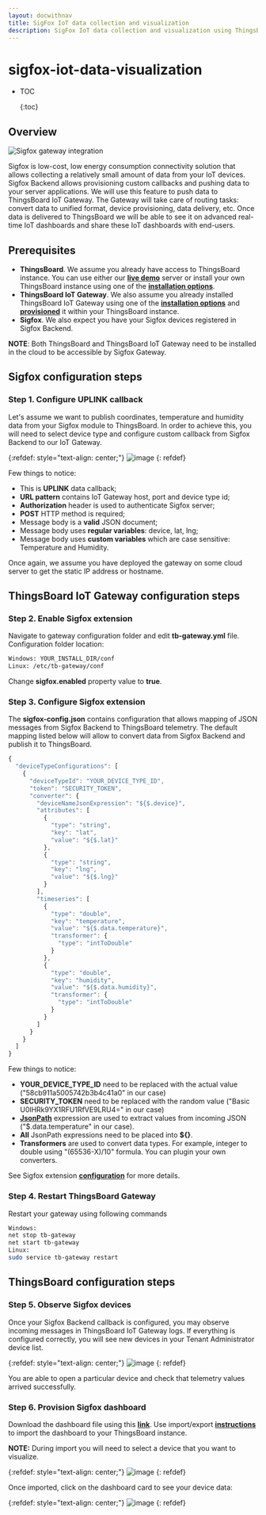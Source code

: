 ```yaml
---
layout: docwithnav
title: SigFox IoT data collection and visualization
description: SigFox IoT data collection and visualization using ThingsBoard IoT Gateway
---
```


# sigfox-iot-data-visualization

* TOC

  {:toc}

## Overview

![Sigfox gateway integration](../../.gitbook/assets/sigfox-gateway-integration.svg)

Sigfox is low-cost, low energy consumption connectivity solution that allows collecting a relatively small amount of data from your IoT devices. Sigfox Backend allows provisioning custom callbacks and pushing data to your server applications. We will use this feature to push data to ThingsBoard IoT Gateway. The Gateway will take care of routing tasks: convert data to unified format, device provisioning, data delivery, etc. Once data is delivered to ThingsBoard we will be able to see it on advanced real-time IoT dashboards and share these IoT dashboards with end-users.

## Prerequisites

* **ThingsBoard**. We assume you already have access to ThingsBoard instance. You can use either our [**live demo**](https://github.com/caoyingde/thingsboard.github.io/tree/9437083b88083a9b2563248432cbbe460867fbaf/docs/user-guide/live-demo/README.md) server or install your own ThingsBoard instance using one of the [**installation options**](https://github.com/caoyingde/thingsboard.github.io/tree/9437083b88083a9b2563248432cbbe460867fbaf/docs/user-guide/install/installation-options/README.md).
* **ThingsBoard IoT Gateway**. We also assume you already installed ThingsBoard IoT Gateway using one of the [**installation options**](https://github.com/caoyingde/thingsboard.github.io/tree/9437083b88083a9b2563248432cbbe460867fbaf/docs/iot-gateway/installation/README.md) and [**provisioned**](https://github.com/caoyingde/thingsboard.github.io/tree/9437083b88083a9b2563248432cbbe460867fbaf/docs/iot-gateway/getting-started/README.md#step-3-gateway-provisioning) it within your ThingsBoard instance.
* **Sigfox**. We also expect you have your Sigfox devices registered in Sigfox Backend.

**NOTE**: Both ThingsBoard and ThingsBoard IoT Gateway need to be installed in the cloud to be accessible by Sigfox Gateway.

## Sigfox configuration steps

### Step 1. Configure UPLINK callback

Let's assume we want to publish coordinates, temperature and humidity data from your Sigfox module to ThingsBoard. In order to achieve this, you will need to select device type and configure custom callback from Sigfox Backend to our IoT Gateway.

{:refdef: style="text-align: center;"} ![image](../../.gitbook/assets/4.sigfox_device_type_callback_configuration.jpg) {: refdef}

Few things to notice:

* This is **UPLINK** data callback;
* **URL pattern** contains IoT Gateway host, port and device type id;
* **Authorization** header is used to authenticate Sigfox server;
* **POST** HTTP method is required;
* Message body is a **valid** JSON document;
* Message body uses **regular variables**: device, lat, lng;
* Message body uses **custom variables** which are case sensitive: Temperature and Humidity.

Once again, we assume you have deployed the gateway on some cloud server to get the static IP address or hostname.

## ThingsBoard IoT Gateway configuration steps

### Step 2. Enable Sigfox extension

Navigate to gateway configuration folder and edit **tb-gateway.yml** file. Configuration folder location:

```bash
Windows: YOUR_INSTALL_DIR/conf
Linux: /etc/tb-gateway/conf
```

Change **sigfox.enabled** property value to **true**.

### Step 3. Configure Sigfox extension

The **sigfox-config.json** contains configuration that allows mapping of JSON messages from Sigfox Backend to ThingsBoard telemetry. The default mapping listed below will allow to convert data from Sigfox Backend and publish it to ThingsBoard.

```javascript
{
  "deviceTypeConfigurations": [
    {
      "deviceTypeId": "YOUR_DEVICE_TYPE_ID",
      "token": "SECURITY_TOKEN",
      "converter": {
        "deviceNameJsonExpression": "${$.device}",
        "attributes": [
          {
            "type": "string",
            "key": "lat",
            "value": "${$.lat}"
          },
          {
            "type": "string",
            "key": "lng",
            "value": "${$.lng}"
          }
        ],
        "timeseries": [
          {
            "type": "double",
            "key": "temperature",
            "value": "${$.data.temperature}",
            "transformer": {
              "type": "intToDouble"
            }
          },
          {
            "type": "double",
            "key": "humidity",
            "value": "${$.data.humidity}",
            "transformer": {
              "type": "intToDouble"
            }
          }
        ]
      }
    }
  ]
}
```

Few things to notice:

* **YOUR\_DEVICE\_TYPE\_ID** need to be replaced with the actual value \("58cb911a5005742b3b4c41a0" in our case\)
* **SECURITY\_TOKEN** need to be replaced with the random value \("Basic U0lHRk9YX1RFU1RfVE9LRU4=" in our case\)
* [**JsonPath**](https://github.com/jayway/JsonPath) expression are used to extract values from incoming JSON \("$.data.temperature" in our case\).
* **All** JsonPath expressions need to be placed into **${}**.
* **Transformers** are used to convert data types. For example, integer to double using "\(65536-X\)/10" formula. You can plugin your own converters.

See Sigfox extension [**configuration**](https://github.com/caoyingde/thingsboard.github.io/tree/9437083b88083a9b2563248432cbbe460867fbaf/docs/iot-gateway/sigfox/README.md) for more details.

### Step 4. Restart ThingsBoard Gateway

Restart your gateway using following commands

```bash
Windows: 
net stop tb-gateway
net start tb-gateway
Linux: 
sudo service tb-gateway restart
```

## ThingsBoard configuration steps

### Step 5. Observe Sigfox devices

Once your Sigfox Backend callback is configured, you may observe incoming messages in ThingsBoard IoT Gateway logs. If everything is configured correctly, you will see new devices in your Tenant Administrator device list.

{:refdef: style="text-align: center;"} ![image](../../.gitbook/assets/devices%20%281%29.png) {: refdef}

You are able to open a particular device and check that telemetry values arrived successfully.

### Step 6. Provision Sigfox dashboard

Download the dashboard file using this [**link**](https://github.com/caoyingde/thingsboard.github.io/tree/9437083b88083a9b2563248432cbbe460867fbaf/docs/samples/sigfox/sigfox_dashboard.json). Use import/export [**instructions**](https://github.com/caoyingde/thingsboard.github.io/tree/9437083b88083a9b2563248432cbbe460867fbaf/docs/user-guide/ui/dashboards/README.md#dashboard-importexport) to import the dashboard to your ThingsBoard instance.

**NOTE:** During import you will need to select a device that you want to visualize.

{:refdef: style="text-align: center;"} ![image](../../.gitbook/assets/dashboard-import.png) {: refdef}

Once imported, click on the dashboard card to see your device data:

{:refdef: style="text-align: center;"} ![image](../../.gitbook/assets/dashboard-card.png) {: refdef}

